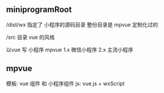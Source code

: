 ## miniprogramRoot
/dist/wx
指定了 小程序的源码目录
整份目录是 mpvue 定制化过的

/src 目录 vue 的风格

以vue 写 小程序
mpvue 1.x 微信小程序
2.x 主流小程序

## mpvue
模板: vue 组件 和 小程序组件
js: vue.js + wxScript 
